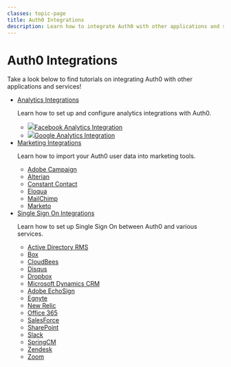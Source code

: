 ```yaml
---
classes: topic-page
title: Auth0 Integrations
description: Learn how to integrate Auth0 with other applications and services.
---
```

<!-- markdownlint-disable MD041 MD002 MD026 -->
<div class="topic-page-header">
  <div data-name="example" class="topic-page-badge"></div>
  <h1>Auth0 Integrations</h1>
  <p>
    Take a look below to find tutorials on integrating Auth0 with other applications and services!
  </p>
</div>

<ul class="topic-links">
  <li>
    <i class="icon icon-budicon-292"></i><a href="/analytics/integrations">Analytics Integrations</a>
    <p>
        Learn how to set up and configure analytics integrations with Auth0.
    </p>
    <ul>
      <li>
        <img class="icon-logo" src="/img/icons/facebook.svg" /><a href="/analytics/integrations/facebook-analytics">Facebook Analytics Integration</a>
      </li>
      <li>
        <img class="icon-logo" src="/img/icons/google.svg" /><a href="/analytics/integrations/google-analytics">Google Analytics Integration</a>
      </li>
    </ul>
  </li>
  <li>
    <i class="icon icon-budicon-705"></i><a href="/analytics/integrations">Marketing Integrations</a>
    <p>
        Learn how to import your Auth0 user data into marketing tools.
    </p>
    <ul>
      <li>
        <i class="icon icon-budicon-715"></i><a href="/integrations/marketing/adobe-campaign">Adobe Campaign</a>
      </li>
      <li>
        <i class="icon icon-budicon-715"></i><a href="/integrations/marketing/alterian">Alterian</a>
      </li>
      <li>
        <i class="icon icon-budicon-715"></i><a href="/integrations/marketing/constant-contact">Constant Contact</a>
      </li>
      <li>
        <i class="icon icon-budicon-715"></i><a href="/integrations/marketing/eloqua">Eloqua</a>
      </li>
      <li>
        <i class="icon icon-budicon-715"></i><a href="/integrations/marketing/mailchimp">MailChimp</a>
      </li>
      <li>
        <i class="icon icon-budicon-715"></i><a href="/integrations/marketing/marketo">Marketo</a>
      </li>
    </ul>
  </li>
  <li>
    <i class="icon icon-budicon-334"></i><a href="/sso/current/integrations">Single Sign On Integrations</a>
    <p>
        Learn how to set up Single Sign On between Auth0 and various services.
    </p>
    <ul>
      <li>
        <i class="icon icon-budicon-715"></i><a href="/sso/current/integrations/ad-rms">Active Directory RMS</a>
      </li>
      <li>
        <i class="icon icon-budicon-715"></i><a href="/sso/current/integrations/box">Box</a>
      </li>
      <li>
        <i class="icon icon-budicon-715"></i><a href="/sso/current/integrations/cloudbees">CloudBees</a>
      </li>
      <li>
        <i class="icon icon-budicon-715"></i><a href="/sso/current/integrations/disqus">Disqus</a>
      </li>
      <li>
        <i class="icon icon-budicon-715"></i><a href="/sso/current/integrations/dropbox">Dropbox</a>
      </li>
      <li>
        <i class="icon icon-budicon-715"></i><a href="/sso/current/integrations/dynamics-crm">Microsoft Dynamics CRM</a>
      </li>
      <li>
        <i class="icon icon-budicon-715"></i><a href="/sso/current/integrations/echosign">Adobe EchoSign</a>
      </li>
      <li>
        <i class="icon icon-budicon-715"></i><a href="/sso/current/integrations/egnyte">Egnyte</a>
      </li>
      <li>
        <i class="icon icon-budicon-715"></i><a href="/sso/current/integrations/new-relic">New Relic</a>
      </li>
      <li>
        <i class="icon icon-budicon-715"></i><a href="/sso/current/integrations/office-365">Office 365</a>
      </li>
      <li>
        <i class="icon icon-budicon-715"></i><a href="/sso/current/integrations/salesforce">SalesForce</a>
      </li>
      <li>
        <i class="icon icon-budicon-715"></i><a href="/sso/current/integrations/sharepoint">SharePoint</a>
      </li>
      <li>
        <i class="icon icon-budicon-715"></i><a href="/sso/current/integrations/slack">Slack</a>
      </li>
      <li>
        <i class="icon icon-budicon-715"></i><a href="/sso/current/integrations/springcm">SpringCM</a>
      </li>
      <li>
        <i class="icon icon-budicon-715"></i><a href="/sso/current/integrations/zendesk">Zendesk</a>
      </li>
      <li>
        <i class="icon icon-budicon-715"></i><a href="/sso/current/integrations/zoom">Zoom</a>
      </li>
    </ul>
  </li>
</ul>